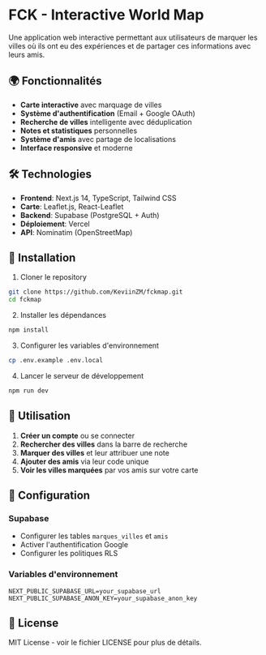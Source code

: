 # FCK - Interactive World Map

Une application web interactive permettant aux utilisateurs de marquer les villes où ils ont eu des expériences et de partager ces informations avec leurs amis.

## 🌍 Fonctionnalités

- **Carte interactive** avec marquage de villes
- **Système d'authentification** (Email + Google OAuth)
- **Recherche de villes** intelligente avec déduplication
- **Notes et statistiques** personnelles
- **Système d'amis** avec partage de localisations
- **Interface responsive** et moderne

## 🛠️ Technologies

- **Frontend**: Next.js 14, TypeScript, Tailwind CSS
- **Carte**: Leaflet.js, React-Leaflet
- **Backend**: Supabase (PostgreSQL + Auth)
- **Déploiement**: Vercel
- **API**: Nominatim (OpenStreetMap)

## 🚀 Installation

1. Cloner le repository
```bash
git clone https://github.com/KeviinZM/fckmap.git
cd fckmap
```

2. Installer les dépendances
```bash
npm install
```

3. Configurer les variables d'environnement
```bash
cp .env.example .env.local
```

4. Lancer le serveur de développement
```bash
npm run dev
```

## 📱 Utilisation

1. **Créer un compte** ou se connecter
2. **Rechercher des villes** dans la barre de recherche
3. **Marquer des villes** et leur attribuer une note
4. **Ajouter des amis** via leur code unique
5. **Voir les villes marquées** par vos amis sur votre carte

## 🔧 Configuration

### Supabase
- Configurer les tables `marques_villes` et `amis`
- Activer l'authentification Google
- Configurer les politiques RLS

### Variables d'environnement
```
NEXT_PUBLIC_SUPABASE_URL=your_supabase_url
NEXT_PUBLIC_SUPABASE_ANON_KEY=your_supabase_anon_key
```

## 📄 License

MIT License - voir le fichier LICENSE pour plus de détails.